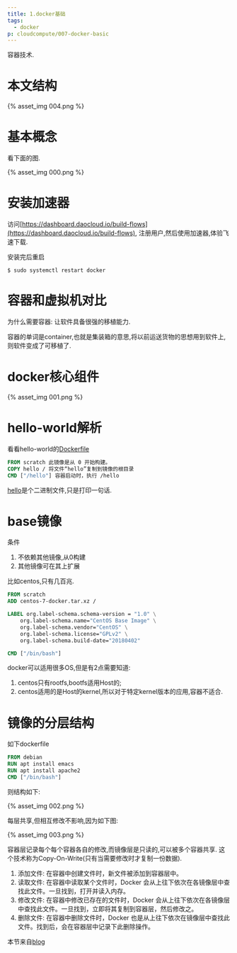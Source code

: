 ```yaml
---
title: 1.docker基础
tags:
  - docker
p: cloudcompute/007-docker-basic
---
```

容器技术.

# 本文结构

{% asset_img 004.png %}

# 基本概念
看下面的图.

{% asset_img 000.png %}

# 安装加速器
访问[https://dashboard.daocloud.io/build-flows](https://dashboard.daocloud.io/build-flows),
注册用户,然后使用加速器,体验飞速下载.

安装完后重启
```shell
$ sudo systemctl restart docker
```
# 容器和虚拟机对比
为什么需要容器: 让软件具备很强的移植能力.

容器的单词是container,也就是集装箱的意思,将以前运送货物的思想用到软件上,则软件变成了可移植了.

# docker核心组件

{% asset_img 001.png %}

# hello-world解析
看看hello-world的[Dockerfile](https://github.com/docker-library/hello-world/blob/b0a34596994b120f5456f08992ef9a75ed56f34e/amd64/hello-world/Dockerfile)

```dockerfile
FROM scratch 此镜像是从 0 开始构建。
COPY hello / 将文件“hello”复制到镜像的根目录
CMD ["/hello"] 容器启动时，执行 /hello
```
[hello](https://github.com/docker-library/hello-world/tree/b0a34596994b120f5456f08992ef9a75ed56f34e/amd64/hello-world)是个二进制文件,只是打印一句话.

# base镜像
条件
1. 不依赖其他镜像,从0构建
2. 其他镜像可在其上扩展

比如centos,只有几百兆.
```dockerfile
FROM scratch
ADD centos-7-docker.tar.xz /

LABEL org.label-schema.schema-version = "1.0" \
    org.label-schema.name="CentOS Base Image" \
    org.label-schema.vendor="CentOS" \
    org.label-schema.license="GPLv2" \
    org.label-schema.build-date="20180402"

CMD ["/bin/bash"]
```
docker可以适用很多OS,但是有2点需要知道:
1. centos只有rootfs,bootfs适用Host的;
2. centos适用的是Host的kernel,所以对于特定kernel版本的应用,容器不适合.

# 镜像的分层结构
如下dockerfile
```dockerfile
FROM debian
RUN apt install emacs
RUN apt install apache2
CMD ["/bin/bash"]
```
则结构如下:

{% asset_img 002.png %}

每层共享,但相互修改不影响,因为如下图:

{% asset_img 003.png %}

容器层记录每个每个容器各自的修改,而镜像层是只读的,可以被多个容器共享.
这个技术称为Copy-On-Write(只有当需要修改时才复制一份数据).

1. 添加文件: 在容器中创建文件时，新文件被添加到容器层中。
2. 读取文件: 在容器中读取某个文件时，Docker 会从上往下依次在各镜像层中查找此文件。一旦找到，打开并读入内存。
3. 修改文件: 在容器中修改已存在的文件时，Docker 会从上往下依次在各镜像层中查找此文件。一旦找到，立即将其复制到容器层，然后修改之。
4. 删除文件: 在容器中删除文件时，Docker 也是从上往下依次在镜像层中查找此文件。找到后，会在容器层中记录下此删除操作。

本节来自[blog](http://www.cnblogs.com/CloudMan6/p/6806193.html)


